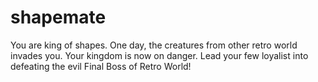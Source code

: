 # shapemate

You are king of shapes. One day, the creatures from other retro world invades you. Your kingdom is now on danger. Lead your few loyalist into defeating the evil Final Boss of Retro World!
